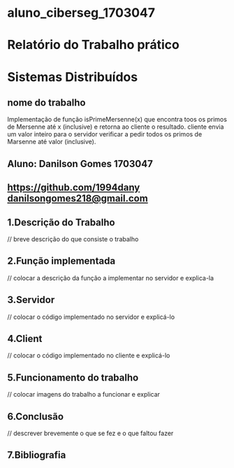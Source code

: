 # aluno_ciberseg_1703047

# Relatório do Trabalho prático

# Sistemas Distribuídos

## nome do trabalho
Implementação de função isPrimeMersenne(x) que encontra toos os primos 
de Mersenne até x (inclusive) e retorna ao cliente o resultado. cliente envia
um valor inteiro para o servidor verificar a pedir todos os primos de Marsenne
até valor (inclusive). 

## Aluno: Danilson Gomes 1703047 

## https://github.com/1994dany danilsongomes218@gmail.com

## 1.Descrição do Trabalho
// breve descrição do que consiste o trabalho

## 2.Função implementada	
  // colocar a descrição da função a implementar no servidor e explica-la 

## 3.Servidor	
// colocar o código implementado no servidor e explicá-lo

## 4.Client	
// colocar o código implementado no cliente e explicá-lo

## 5.Funcionamento do trabalho	
// colocar imagens do trabalho a funcionar e explicar
## 6.Conclusão
// descrever brevemente o que se fez e o que faltou fazer

## 7.Bibliografia
